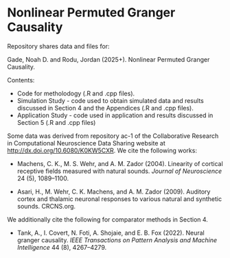 # Nonlinear Permuted Granger Causality
Repository shares data and files for:

Gade, Noah D. and Rodu, Jordan (2025+). Nonlinear Permuted Granger Causality.

Contents:
- Code for metholodogy (.R and .cpp files).
- Simulation Study - code used to obtain simulated data and results discussed in Section 4 and the Appendices (.R and .cpp files).
- Application Study - code used in application and results discussed in Section 5 (.R and .cpp files)

Some data was derived from repository ac-1 of the Collaborative Research in Computational Neuroscience Data Sharing website at http://dx.doi.org/10.6080/K0KW5CXR. We cite the following works:

- Machens, C. K., M. S. Wehr, and A. M. Zador (2004). Linearity of cortical receptive fields measured with natural sounds. *Journal of Neuroscience* 24 (5), 1089–1100.

- Asari, H., M. Wehr, C. K. Machens, and A. M. Zador (2009). Auditory cortex and thalamic neuronal responses to various natural and synthetic sounds. CRCNS.org.

We additionally cite the following for comparator methods in Section 4.

- Tank, A., I. Covert, N. Foti, A. Shojaie, and E. B. Fox (2022). Neural granger causality. *IEEE Transactions on Pattern Analysis and Machine Intelligence* 44 (8), 4267–4279.
